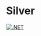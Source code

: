 # Silver 
[![.NET](https://github.com/visviva/Silver/actions/workflows/dotnet.yml/badge.svg)](https://github.com/visviva/Silver/actions/workflows/dotnet.yml)
